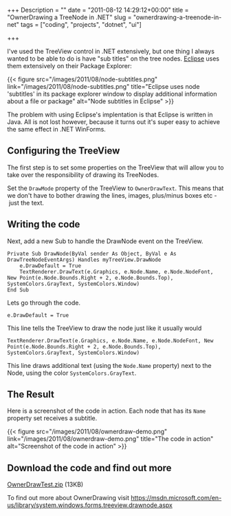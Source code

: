 +++
Description = ""
date = "2011-08-12 14:29:12+00:00"
title = "OwnerDrawing a TreeNode in .NET"
slug = "ownerdrawing-a-treenode-in-net"
tags = ["coding", "projects", "dotnet", "ui"]

+++

I've used the TreeView control in .NET extensively, but one thing I always wanted to be able to do is have "sub titles" on the tree nodes. [Eclipse](http://www.eclipse.org/) uses them extensively on their Package Explorer<!--more-->:

{{< figure src="/images/2011/08/node-subtitles.png" link="/images/2011/08/node-subtitles.png" title="Eclipse uses node 'subtitles' in its package explorer window to display additional information about a file or package" alt="Node subtitles in Eclipse" >}}

The problem with using Eclipse's implentation is that Eclipse is written in Java. All is not lost however, because it turns out it's super easy to achieve the same effect in .NET WinForms.

## Configuring the TreeView

The first step is to set some properties on the TreeView that will allow you to take over the responsibility of drawing its TreeNodes.

Set the `DrawMode` property of the TreeView to `OwnerDrawText`. This means that we don't have to bother drawing the lines, images, plus/minus boxes etc -  just the text.

## Writing the code

Next, add a new Sub to handle the DrawNode event on the TreeView.

```vbnet
Private Sub DrawNode(ByVal sender As Object, ByVal e As DrawTreeNodeEventArgs) Handles myTreeView.DrawNode
    e.DrawDefault = True
    TextRenderer.DrawText(e.Graphics, e.Node.Name, e.Node.NodeFont, New Point(e.Node.Bounds.Right + 2, e.Node.Bounds.Top), SystemColors.GrayText, SystemColors.Window)
End Sub
```

Lets go through the code.

```vbnet
e.DrawDefault = True
```

This line tells the TreeView to draw the node just like it usually would

```vbnet
TextRenderer.DrawText(e.Graphics, e.Node.Name, e.Node.NodeFont, New Point(e.Node.Bounds.Right + 2, e.Node.Bounds.Top), SystemColors.GrayText, SystemColors.Window)
```

This line draws additional text (using the `Node.Name` property) next to the Node, using the color `SystemColors.GrayText`.

## The Result

Here is a screenshot of the code in action. Each node that has its `Name` property set receives a subtitle.

{{< figure src="/images/2011/08/ownerdraw-demo.png" link="/images/2011/08/ownerdraw-demo.png" title="The code in action" alt="Screenshot of the code in action" >}}

## Download the code and find out more

[OwnerDrawTest.zip](/files/2011/08/OwnerDrawTest.zip) (13KB)

To find out more about OwnerDrawing visit https://msdn.microsoft.com/en-us/library/system.windows.forms.treeview.drawnode.aspx
